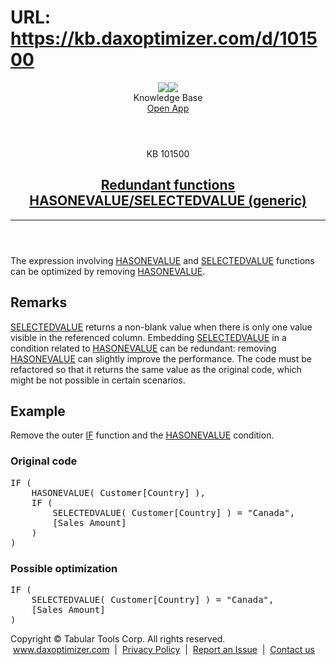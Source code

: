 # URL: https://kb.daxoptimizer.com/d/101500

<!DOCTYPE html>

<html lang="en">
<head>
<meta charset="utf-8"/>
<meta content="IE=edge" http-equiv="X-UA-Compatible"/>
<meta content="width=device-width, initial-scale=1.0" name="viewport"/>
<title>Redundant functions HASONEVALUE/SELECTEDVALUE (generic) - DAX Optimizer Knowledge Base</title>
<meta content="#12B465" name="theme-color"/>
<link href="/assets/images/icon-228.png" media="(prefers-color-scheme: light)" rel="shortcut icon" sizes="228x228"/>
<link href="/assets/images/icon-228-dark.png" media="(prefers-color-scheme: dark)" rel="shortcut icon" sizes="228x228"/>
<link href="/assets/images/icon-228.png" rel="apple-touch-icon"/>
<link href="/assets/style/main.min.css" rel="stylesheet"/>
</head>
<body class="page-redundant-functions-hasonevalue-selectedvalue-generic">
<header class="main nosearch">
<div class="logo">
<img class="light" src="/assets/images/logo.svg"/><img class="dark" src="/assets/images/logo-dark.svg"/>
</div>
<div class="title">Knowledge Base</div>
<div class="controls">
<!--<a href="#" class="ctrl change-theme" title="Change Theme"><span class="ctrl icon-theme-auto"></span></a>-->
<a class="ctrl border solo" href="https://app.daxoptimizer.com/" target="_blank">Open App</a>
</div>
</header>
<div class="page">
<div class="content-no-nav">
<article class="markdown-body">
<header>
<div class="super-title">KB 101500</div>
<a href="/d/101500"><h1>Redundant functions HASONEVALUE/SELECTEDVALUE (generic)</h1></a>
<hr/>
</header>
<p>The expression involving <a href="https://dax.guide/hasonevalue/">HASONEVALUE</a> and <a href="https://dax.guide/selectedvalue/">SELECTEDVALUE</a> functions can be optimized by removing <a href="https://dax.guide/hasonevalue/">HASONEVALUE</a>.</p>
<h2 id="remarks">Remarks</h2>
<p><a href="https://dax.guide/selectedvalue/">SELECTEDVALUE</a> returns a non-blank value when there is only one value visible in the referenced column. Embedding <a href="https://dax.guide/selectedvalue/">SELECTEDVALUE</a> in a condition related to <a href="https://dax.guide/hasonevalue/">HASONEVALUE</a> can be redundant: removing <a href="https://dax.guide/hasonevalue/">HASONEVALUE</a> can slightly improve the performance. The code must be refactored so that it returns the same value as the original code, which might be not possible in certain scenarios.</p>
<h2 id="example">Example</h2>
<p>Remove the outer <a href="https://dax.guide/if/">IF</a> function and the <a href="https://dax.guide/hasonevalue/">HASONEVALUE</a> condition.</p>
<h3 id="original-code">Original code</h3>
<pre><span class="issue"><span class="toremove">IF (</span>
    <span class="toremove">HASONEVALUE( Customer[Country] ),</span>
    IF (
        SELECTEDVALUE( Customer[Country] ) = "Canada",
        [Sales Amount]
    )
<span class="toremove">)</span></span></pre>
<h3 id="possible-optimization">Possible optimization</h3>
<pre><span class="issue">IF (
    SELECTEDVALUE( Customer[Country] ) = "Canada",
    [Sales Amount]
)</span></pre>
<footer>
</footer>
</article>
</div>
</div>
<footer class="main">
<div class="wrapper">
<div class="copy">
            Copyright © Tabular Tools Corp. All rights reserved.  <a href="https://www.daxoptimizer.com">www.daxoptimizer.com</a>  |  <a href="https://www.daxoptimizer.com/legal/privacy/">Privacy Policy</a>  |  <a href="https://github.com/tabulartools/dax-optimizer/">Report an Issue</a>  |  <a href="mailto:daxoptimizer@tabulartools.com">Contact us</a>
</div>
</div>
</footer>
<script src="/assets/scripts/cookiehelper.min.js"></script>
<script src="/assets/scripts/main.min.js"></script>
</body>
</html>